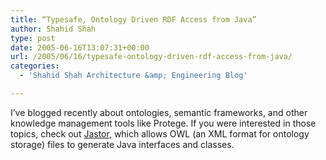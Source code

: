 ```yaml
---
title: “Typesafe, Ontology Driven RDF Access from Java”
author: Shahid Shah
type: post
date: 2005-06-16T13:07:31+00:00
url: /2005/06/16/typesafe-ontology-driven-rdf-access-from-java/
categories:
  - 'Shahid Shah Architecture &amp; Engineering Blog'

---
```

I&#8217;ve blogged recently about ontologies, semantic frameworks, and other knowledge management tools like Protege. If you were interested in those topics, check out [Jastor][1], which allows OWL (an XML format for ontology storage) files to generate Java interfaces and classes.

 [1]: http://jastor.sourceforge.net/